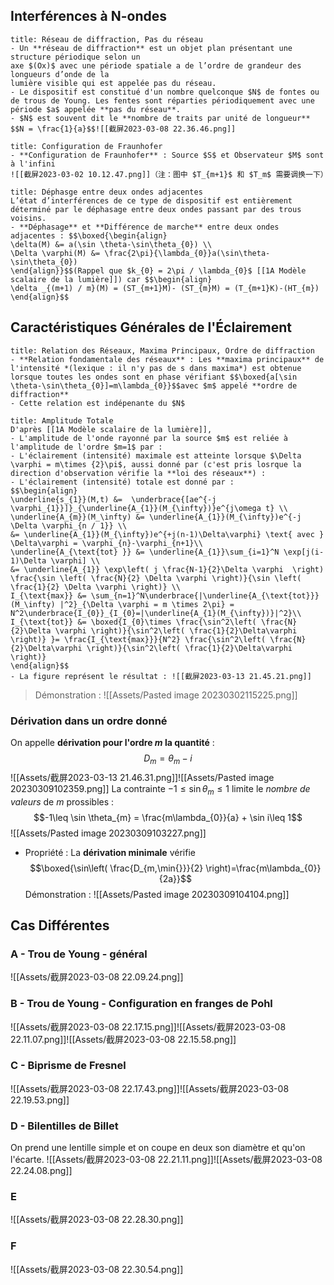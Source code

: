 ## Interférences à N-ondes
```ad-note
title: Réseau de diffraction, Pas du réseau
- Un **réseau de diffraction** est un objet plan présentant une structure périodique selon un
axe $(Ox)$ avec une période spatiale a de l’ordre de grandeur des longueurs d’onde de la
lumière visible qui est appelée pas du réseau. 
- Le dispositif est constitué d'un nombre quelconque $N$ de fontes ou de trous de Young. Les fentes sont réparties périodiquement avec une période $a$ appelée **pas du réseau**.
- $N$ est souvent dit le **nombre de traits par unité de longueur**
$$N = \frac{1}{a}$$![[截屏2023-03-08 22.36.46.png]]
```

```ad-note
title: Configuration de Fraunhofer
- **Configuration de Fraunhofer** : Source $S$ et Observateur $M$ sont à l'infini
![[截屏2023-03-02 10.12.47.png]]（注：图中 $T_{m+1}$ 和 $T_m$ 需要调换一下）
```

```ad-note
title: Déphasge entre deux ondes adjacentes
L’état d’interférences de ce type de dispositif est entièrement déterminé par le déphasage entre deux ondes passant par des trous voisins.
- **Déphasage** et **Différence de marche** entre deux ondes adjacentes : $$\boxed{\begin{align}
\delta(M) &= a(\sin \theta-\sin\theta_{0}) \\
\Delta \varphi(M) &= \frac{2\pi}{\lambda_{0}}a(\sin\theta-\sin\theta_{0})
\end{align}}$$(Rappel que $k_{0} = 2\pi / \lambda_{0}$ [[1A Modèle scalaire de la lumière]]) car $$\begin{align}
\delta _{(m+1) / m}(M) = (ST_{m+1}M)- (ST_{m}M) = (T_{m+1}K)-(HT_{m}) 
\end{align}$$
```

## Caractéristiques Générales de l'Éclairement

```ad-note
title: Relation des Réseaux, Maxima Principaux, Ordre de diffraction
- **Relation fondamentale des réseaux** : Les **maxima principaux** de l'intensité *(lexique : il n'y pas de s dans maxima*) est obtenue lorsque toutes les ondes sont en phase vérifiant $$\boxed{a[\sin \theta-\sin\theta_{0}]=m\lambda_{0}}$$avec $m$ appelé **ordre de diffraction** 
- Cette relation est indépenante du $N$
```

```ad-note
title: Amplitude Totale
D'après [[1A Modèle scalaire de la lumière]],
- L'amplitude de l'onde rayonné par la source $m$ est reliée à l'amplitude de l'ordre $m=1$ par :
- L'éclairement (intensité) maximale est atteinte lorsque $\Delta \varphi = m\times {2}\pi$, aussi donné par (c'est pris losrque la direction d'observation vérifie la **loi des réseaux**) : 
- L'éclairement (intensité) totale est donné par :
$$\begin{align}
\underline{s_{1}}(M,t) &=  \underbrace{[ae^{-j \varphi_{1}}]}_{\underline{A_{1}}(M_{\infty})}e^{j\omega t} \\
\underline{A_{m}}(M_\infty) &= \underline{A_{1}}(M_{\infty})e^{-j \Delta \varphi_{n / 1}} \\
&= \underline{A_{1}}(M_{\infty})e^{+j(n-1)\Delta\varphi} \text{ avec } \Delta\varphi = \varphi_{n}-\varphi_{n+1}\\
\underline{A_{\text{tot} }} &= \underline{A_{1}}\sum_{i=1}^N \exp[j(i-1)\Delta \varphi] \\
&= \underline{A_{1}} \exp\left( j \frac{N-1}{2}\Delta \varphi  \right) \frac{\sin \left( \frac{N}{2} \Delta \varphi \right)}{\sin \left(  \frac{1}{2} \Delta \varphi \right)} \\ 
I_{\text{max}} &= \sum_{n=1}^N\underbrace{|\underline{A_{\text{tot}}}(M_\infty) |^2}_{\Delta \varphi = m \times 2\pi} = N^2\underbrace{I_{0}}_{I_{0}=|\underline{A_{1}(M_{\infty})}|^2}\\
I_{\text{tot}} &= \boxed{I_{0}\times \frac{\sin^2\left( \frac{N}{2}\Delta \varphi \right)}{\sin^2\left( \frac{1}{2}\Delta\varphi \right)} }= \frac{I_{\text{max}}}{N^2} \frac{\sin^2\left( \frac{N}{2}\Delta\varphi \right)}{\sin^2\left( \frac{1}{2}\Delta\varphi \right)}
\end{align}$$
- La figure représent le résultat : ![[截屏2023-03-13 21.45.21.png]]
```

> Démonstration : ![[Assets/Pasted image 20230302115225.png]]

### Dérivation dans un ordre donné
On appelle **dérivation pour l'ordre $m$ la quantité** : $$D_{m}= \theta_{m}-i$$![[Assets/截屏2023-03-13 21.46.31.png]]![[Assets/Pasted image 20230309102359.png]]
La contrainte $-1 \leq \sin \theta_{m} \leq 1$ limite le *nombre de valeurs* de $m$ prossibles : $$-1\leq \sin \theta_{m} = \frac{m\lambda_{0}}{a} + \sin i\leq 1$$
![[Assets/Pasted image 20230309103227.png]]

- Propriété : La **dérivation minimale** vérifie $$\boxed{\sin\left( \frac{D_{m,\min{}}}{2} \right)=\frac{m\lambda_{0}}{2a}}$$Démonstration : ![[Assets/Pasted image 20230309104104.png]]
## Cas Différentes
### A - Trou de Young - général
![[Assets/截屏2023-03-08 22.09.24.png]]
### B - Trou de Young - Configuration en franges de Pohl
![[Assets/截屏2023-03-08 22.17.15.png]]![[Assets/截屏2023-03-08 22.11.07.png]]![[Assets/截屏2023-03-08 22.15.58.png]]
### C - Biprisme de Fresnel
![[Assets/截屏2023-03-08 22.17.43.png]]![[Assets/截屏2023-03-08 22.19.53.png]]
### D - Bilentilles de Billet
On prend une lentille simple et on coupe en deux son diamètre et qu'on l'écarte.
![[Assets/截屏2023-03-08 22.21.11.png]]![[Assets/截屏2023-03-08 22.24.08.png]]
### E
![[Assets/截屏2023-03-08 22.28.30.png]]

### F
![[Assets/截屏2023-03-08 22.30.54.png]]


